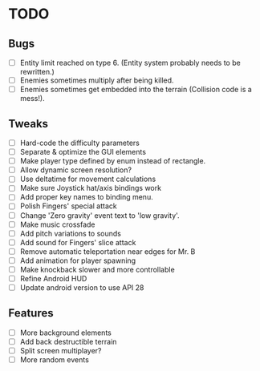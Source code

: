 # TODO

## Bugs

- [ ] Entity limit reached on type 6. (Entity system probably needs to be rewritten.)
- [ ] Enemies sometimes multiply after being killed.
- [ ] Enemies sometimes get embedded into the terrain (Collision code is a mess!).

## Tweaks

- [ ] Hard-code the difficulty parameters
- [ ] Separate & optimize the GUI elements
- [ ] Make player type defined by enum instead of rectangle.
- [ ] Allow dynamic screen resolution?
- [ ] Use deltatime for movement calculations
- [ ] Make sure Joystick hat/axis bindings work
- [ ] Add proper key names to binding menu.
- [ ] Polish Fingers' special attack
- [ ] Change 'Zero gravity' event text to 'low gravity'.
- [ ] Make music crossfade
- [ ] Add pitch variations to sounds
- [ ] Add sound for Fingers' slice attack
- [ ] Remove automatic teleportation near edges for Mr. B
- [ ] Add animation for player spawning
- [ ] Make knockback slower and more controllable
- [ ] Refine Android HUD
- [ ] Update android version to use API 28

## Features

- [ ] More background elements
- [ ] Add back destructible terrain
- [ ] Split screen multiplayer?
- [ ] More random events